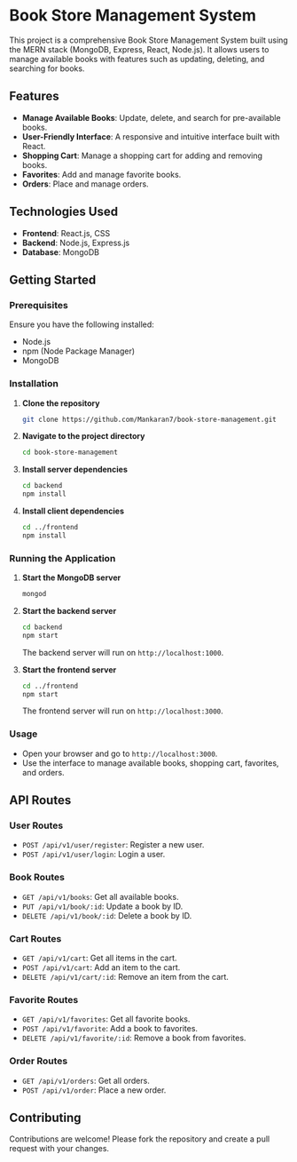 
# Book Store Management System

This project is a comprehensive Book Store Management System built using the MERN stack (MongoDB, Express, React, Node.js). It allows users to manage available books with features such as updating, deleting, and searching for books.

## Features

- **Manage Available Books**: Update, delete, and search for pre-available books.
- **User-Friendly Interface**: A responsive and intuitive interface built with React.
- **Shopping Cart**: Manage a shopping cart for adding and removing books.
- **Favorites**: Add and manage favorite books.
- **Orders**: Place and manage orders.

## Technologies Used

- **Frontend**: React.js, CSS
- **Backend**: Node.js, Express.js
- **Database**: MongoDB


## Getting Started

### Prerequisites

Ensure you have the following installed:

- Node.js
- npm (Node Package Manager)
- MongoDB

### Installation

1. **Clone the repository**

    ```sh
    git clone https://github.com/Mankaran7/book-store-management.git
    ```

2. **Navigate to the project directory**

    ```sh
    cd book-store-management
    ```

3. **Install server dependencies**

    ```sh
    cd backend
    npm install
    ```

4. **Install client dependencies**

    ```sh
    cd ../frontend
    npm install
    ```

### Running the Application

1. **Start the MongoDB server**

    ```sh
    mongod
    ```

2. **Start the backend server**

    ```sh
    cd backend
    npm start
    ```

    The backend server will run on `http://localhost:1000`.

3. **Start the frontend server**

    ```sh
    cd ../frontend
    npm start
    ```

    The frontend server will run on `http://localhost:3000`.

### Usage

- Open your browser and go to `http://localhost:3000`.
- Use the interface to manage available books, shopping cart, favorites, and orders.


## API Routes

### User Routes

- `POST /api/v1/user/register`: Register a new user.
- `POST /api/v1/user/login`: Login a user.

### Book Routes

- `GET /api/v1/books`: Get all available books.
- `PUT /api/v1/book/:id`: Update a book by ID.
- `DELETE /api/v1/book/:id`: Delete a book by ID.

### Cart Routes

- `GET /api/v1/cart`: Get all items in the cart.
- `POST /api/v1/cart`: Add an item to the cart.
- `DELETE /api/v1/cart/:id`: Remove an item from the cart.

### Favorite Routes

- `GET /api/v1/favorites`: Get all favorite books.
- `POST /api/v1/favorite`: Add a book to favorites.
- `DELETE /api/v1/favorite/:id`: Remove a book from favorites.

### Order Routes

- `GET /api/v1/orders`: Get all orders.
- `POST /api/v1/order`: Place a new order.

## Contributing

Contributions are welcome! Please fork the repository and create a pull request with your changes.




